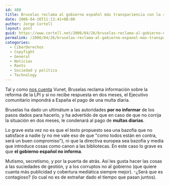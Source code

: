 ```yaml
---
id: 408
title: Bruselas reclama al gobierno español más transpariencia con la reforma de la LPI
date: 2006-04-26T11:13:41+00:00
author: Jorge Cortell
layout: post
guid: https://www.cortell.net/2006/04/26/bruselas-reclama-al-gobierno-espanol-mas-transpariencia-con-la-reforma-de-la-lpi/
permalink: /2006/04/26/bruselas-reclama-al-gobierno-espanol-mas-transpariencia-con-la-reforma-de-la-lpi/
categories:
  - CiberDerechos
  - Copyfight
  - General
  - Noticias
  - Rants
  - Sociedad y polí­tica
  - Technology
---
```

Tal y como [nos cuenta](https://www.vnunet.es/Actualidad/Noticias/Comunicaciones/Legislación/20060419023) Vunet, Bruselas reclama información sobre la reforma de la LPI y si no recibe respuesta en dos meses, el Ejecutivo comunitario impondrá a España el pago de una multa diaria.

Bruselas ha dado un ultimátum a las autoridades **por no informar** de los pasos dados para hacerlo, y ha advertido de que en caso de que no corrija la situación en dos meses, le condenará al pago de **multas diarias**.

Lo grave esta vez no es que el texto propuesto sea una bazofia que no satisface a nadie (y no me vale eso de que "como todos están en contra, será un buen compromiso"), ni que la directiva europea sea bazofia y media que introduce cosas como canon a las bibliotecas. En este caso lo grave es que **el gobierno español no informa**.

Mutismo, secretismo, y por la puerta de atrás. Así­ les gusta hacer las cosas a las suciedades de gestión, y a los corruptos no al gobierno (que quiere cuanta más publicidad y cobertura mediática siempre mejor). -¿Será que es contagioso? (lo cual no es de extrañar dado el tiempo que pasan juntos).